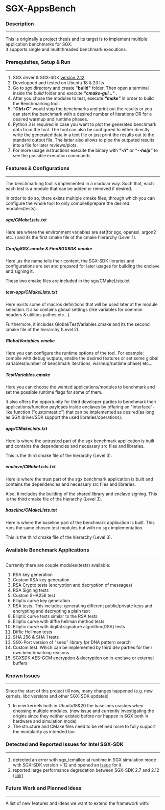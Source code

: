 # SGX-AppsBench

### **Description**
-------------------

This is originally a project thesis and its target is to implement multiple application benchmarks for SGX. <br/>
It supports single and multithreaded benchmark executions.

### **Prerequisites, Setup & Run**
----------------------------------
1. SGX driver & SGX-SDK [version 2.12](https://download.01.org/intel-sgx/sgx-linux/2.12/distro/ubuntu20.04-server/)
2. Developped and tested on Ubuntu 18 & 20 lts
3. Go to *sgx* directory and create **"build"** folder. Then open a terminal inside the *build* folder and execute ***"cmake-gui .."*** .
4. After you chose the modules to test, execute ***"make"*** in order to build the Benchmarking tool.
5. ***"Ctrl+C"*** would stop the benchmarks and print out the results or you can start the benchmark with a desired number of iterations OR for a desired warmup and runtime phases.
6. Python 3 is required in case you want to plot the generated benchmark data from the tool. The tool can also be configured to either directly write the generated data in a text file or just print the results out to the standard output file.
The latter also allows to pipe the outputed results into a file for later reviews/plots.
7. For more usage instructions execute the binary with ***"-h"*** or ***"--help"*** to see the possible execution commands


### **Features & Configurations**
---------------------------------
The benchmarking tool is implemented in a modular way. Such that, each each test is a module that can be added or removed if desired.

In order to do so, there exists multiple cmake files, through which you can configure the whole tool to only compile&prepare the desired modules(tests).

##### *sgx/CMakeLists.txt*
Here are where the environment variables are set(for sgx, openssl, argon2 etc..) and its the first cmake file of the cmake hierarchy (Level 1). 

##### *ConfigSGX.cmake & FindSGXSDK.cmake*
Here ,as the name tells their content, the SGX-SDK libraries and configurations are set and prepared for later usages for building the enclave and signing it. 

These two cmake files are included in the sgx/CMakeLists.txt


##### *test-app/CMakeLists.txt*
Here exists some of macros definitions that will be used later at the module selection. It also contains global settings (like variables for common headers & utilities pathes etc.. ).

Furthermore, it includes Global/TestVariables.cmake and its the second cmake file of the hierarchy (Level 2).

##### *GlobalVariables.cmake*
Here you can configure the runtime options of the tool. For example: compile with debug outputs, enable the desired features or set some global variables(number of benchmark iterations, warmup/runtime phase) etc...

##### *TestVariables.cmake*
Here you can choose the wanted applications/modules to benchmark and set the possible runtime flags for some of them. 

It also offers the opportunity for third developer parties to benchmark their applications/function payloads inside enclaves by offering an "interface"-like function ("customtest.c") 
that can be implemented as desired(as long as SGX driver/SDK support the used libraries/operations).

##### *app/CMakeLists.txt*
Here is where the untrusted part of the sgx benchmark application is built and contains the dependencies and necessary src files and libraries.

This is the third cmake file of the hierarchy (Level 3).

##### *enclave/CMakeLists.txt*
Here is where the trust part of the sgx benchmark application is built and contains the dependencies and necessary src files and libraries. 

Also, it includes the building of the shared library and enclave signing. This is the third cmake file of the hierarchy (Level 3).

##### *baseline/CMakeLists.txt*
Here is where the baseline part of the benchmark application is built. This runs the same chosen test modules but with no sgx implementation.

This is the third cmake file of the hierarchy (Level 3).

### **Available Benchmark Applications**
-----------------------------------------
Currently there are couple modules(tests) available:

1.  RSA key generation
2.  Custom RSA key generation
3.  RSA Crypto tests (encryption and decryption of messages)
4.  RSA Signing tests
5.  Custom SHA256 test
6.  Elliptic curve key generation
7.  RSA tests. This includes: generating different public/private keys and encrypting and decrypting a plain text
8.  Elliptic curve tests similar to the RSA tests
9.  Elliptic curve with diffie hellman method tests
10. Elliptic curve with digital signature algorithm(DSA) tests
11. Diffie Hellman tests
12. SHA 256 & SHA 1 tests
13. SGX-Port version of "seeq" library fpr DNA pattern search
14. Custom test. Which can be implemented by third dev parties for their own benchmarking reasons
15. SGXSDK AES-GCM encryption & decryption on in-enclave or external buffers


### **Known Issues** 
---------------------
Since the start of this project till now, many changes happened (e.g. new kernels, libc versions and other SGX-SDK updates)

1. In new kernels both in Ubuntu18&20 the baselines crashes when choosing multiple modules. (new issue and currently investigating the origins since they neither existed before nor happen in SGX both in hardware and simulation mode)
2. The structure and CMake files need to be refined more to fully support the modularity as intended too.

### **Detected and Reported Issues for Intel SGX-SDK**
-------------------------------------------------------
1. detected an error with sgx_tcmalloc at runtime in SGX simulation mode with SGX-SDK version > 12 and opened an [issue](https://github.com/intel/linux-sgx/issues/670) for it.
2. reported large performance degredation between SGX-SDK 2.7 and 2.12 [(link)](https://github.com/intel/linux-sgx/issues/679)


### **Future Work and Planned Ideas**
--------------------------------------
A list of new features and ideas we want to extend the framework with:
